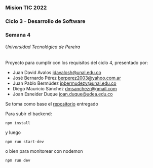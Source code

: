### Mision TIC 2022
### Ciclo 3 - Desarrollo de Software
### Semana 4
###### Universidad Tecnológica de Pereira

Proyecto para cumplir con los requisitos del ciclo 4, presentado por: 

- Juan David Avalos  jdavalosh@unal.edu.co       
- José Bernardo Pérez  berperez2003@yahoo.com.ar 
- Juan Pablo Bermúdez  jpbermudezv@unal.edu.co   
- Diego Mauricio Sánchez  dmsanchezr@gmail.com   
- Joan Esneider Duque  joan.duque@udea.edu.co    

Se toma como base el [repositorio](https://github.com/Tecnalia-Cilco-3/semana-4) entregado

Para subir el backend: 

```
npm install
```

y luego

```
npm run start-dev
```

o bien para monitorear con nodemon

```
npm run dev
```
